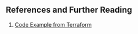 

## References and Further Reading

1. [Code Example from Terraform](https://github.com/terraform-providers/terraform-provider-consul/tree/master/examples/kv)
